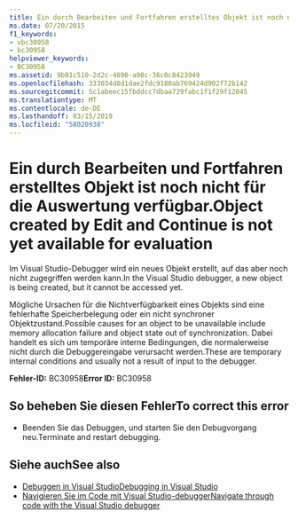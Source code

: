 ```yaml
---
title: Ein durch Bearbeiten und Fortfahren erstelltes Objekt ist noch nicht für die Auswertung verfügbar.
ms.date: 07/20/2015
f1_keywords:
- vbc30958
- bc30958
helpviewer_keywords:
- BC30958
ms.assetid: 9b01c510-2d2c-4890-a98c-36c0c8423949
ms.openlocfilehash: 333034d8d1dae2fdc9180ab769424d902f72b142
ms.sourcegitcommit: 5c1abeec15fbddcc7dbaa729fabc1f1f29f12045
ms.translationtype: MT
ms.contentlocale: de-DE
ms.lasthandoff: 03/15/2019
ms.locfileid: "58020938"
---
```

# <a name="object-created-by-edit-and-continue-is-not-yet-available-for-evaluation"></a><span data-ttu-id="b50cb-102">Ein durch Bearbeiten und Fortfahren erstelltes Objekt ist noch nicht für die Auswertung verfügbar.</span><span class="sxs-lookup"><span data-stu-id="b50cb-102">Object created by Edit and Continue is not yet available for evaluation</span></span>
<span data-ttu-id="b50cb-103">Im Visual Studio-Debugger wird ein neues Objekt erstellt, auf das aber noch nicht zugegriffen werden kann.</span><span class="sxs-lookup"><span data-stu-id="b50cb-103">In the Visual Studio debugger, a new object is being created, but it cannot be accessed yet.</span></span>  
  
 <span data-ttu-id="b50cb-104">Mögliche Ursachen für die Nichtverfügbarkeit eines Objekts sind eine fehlerhafte Speicherbelegung oder ein nicht synchroner Objektzustand.</span><span class="sxs-lookup"><span data-stu-id="b50cb-104">Possible causes for an object to be unavailable include memory allocation failure and object state out of synchronization.</span></span> <span data-ttu-id="b50cb-105">Dabei handelt es sich um temporäre interne Bedingungen, die normalerweise nicht durch die Debuggereingabe verursacht werden.</span><span class="sxs-lookup"><span data-stu-id="b50cb-105">These are temporary internal conditions and usually not a result of input to the debugger.</span></span>  
  
 <span data-ttu-id="b50cb-106">**Fehler-ID:** BC30958</span><span class="sxs-lookup"><span data-stu-id="b50cb-106">**Error ID:** BC30958</span></span>  
  
## <a name="to-correct-this-error"></a><span data-ttu-id="b50cb-107">So beheben Sie diesen Fehler</span><span class="sxs-lookup"><span data-stu-id="b50cb-107">To correct this error</span></span>  
  
-   <span data-ttu-id="b50cb-108">Beenden Sie das Debuggen, und starten Sie den Debugvorgang neu.</span><span class="sxs-lookup"><span data-stu-id="b50cb-108">Terminate and restart debugging.</span></span>  
  
## <a name="see-also"></a><span data-ttu-id="b50cb-109">Siehe auch</span><span class="sxs-lookup"><span data-stu-id="b50cb-109">See also</span></span>

- [<span data-ttu-id="b50cb-110">Debuggen in Visual Studio</span><span class="sxs-lookup"><span data-stu-id="b50cb-110">Debugging in Visual Studio</span></span>](/visualstudio/debugger/debugging-in-visual-studio)
- [<span data-ttu-id="b50cb-111">Navigieren Sie im Code mit Visual Studio-debugger</span><span class="sxs-lookup"><span data-stu-id="b50cb-111">Navigate through code with the Visual Studio debugger</span></span>](/visualstudio/debugger/navigating-through-code-with-the-debugger)
